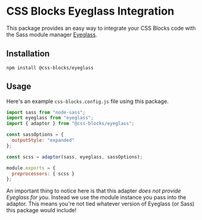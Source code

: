 # CSS Blocks Eyeglass Integration
This package provides an easy way to integrate your CSS Blocks code with the Sass module manager [Eyeglass](https://github.com/linkedin/eyeglass).

## Installation

`npm install @css-blocks/eyeglass`

## Usage

Here's an example `css-blocks.config.js` file using this package. 

```js
import sass from "node-sass";
import eyeglass from "eyeglass";
import { adaptor } from "@css-blocks/eyeglass";

const sassOptions = {
  outputStyle: "expanded"
};

const scss = adaptor(sass, eyeglass, sassOptions);

module.exports = {
  preprocessors: { scss }
};
```

An important thing to notice here is that this adapter _does not provide Eyeglass for you_. Instead we use the module instance you pass into the adaptor. This means you're not tied whatever version of Eyeglass (or Sass) this package would include!
